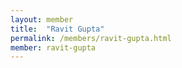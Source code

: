 ```yaml
---
layout: member
title:  "Ravit Gupta"
permalink: /members/ravit-gupta.html
member: ravit-gupta
---
```

